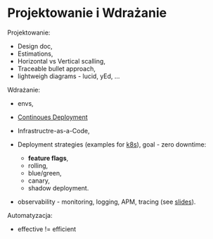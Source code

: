 # Projektowanie i Wdrażanie

Projektowanie:

- Design doc,
- Estimations,
- Horizontal vs Vertical scalling,
- Traceable bullet approach,
- lightweigh diagrams - lucid, yEd, ...

Wdrażanie:

- envs,
- [Continoues Deployment](https://github.com/wojciech11/se_continuous_delivery_and_deployment)
- Infrastructre-as-a-Code,
- Deployment strategies (examples for [k8s](https://github.com/wojciech12/talk_zero_downtime_deployment_with_kubernetes)), goal - zero downtime:

  - **feature flags**,
  - rolling,
  - blue/green,
  - canary,
  - shadow deployment.

- observability - monitoring, logging, APM, tracing (see [slides](https://github.com/wojciech12/workshop_kubernetes_and_cloudnative/blob/master/04_app_development/slides/index.pdf)).

Automatyzacja:

- effective != efficient
